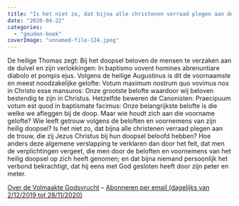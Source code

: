 ```yaml
---
title: "Is het niet zo, dat bijna alle christenen verraad plegen aan de trouw, die zij Jezus Christus bij hun doopsel beloofd hebben?"
date: "2020-04-22"
categories: 
  - "gouden-boek"
coverImage: "unnamed-file-124.jpeg"
---
```


De heilige Thomas zegt: Bij het doopsel beloven de mensen te verzaken aan de duivel en zijn verlokkingen: In baptismo vovent homines abrenuntiare diabolo et pompis ejus. Volgens de heilige Augustinus is dit de voornaamste en meest noodzakelijke gelofte: Votum maximum nostrum quo vovimus nos in Christo esse mansuros: Onze grootste belofte waardoor wij beloven bestendig te zijn in Christus. Hetzelfde beweren de Canonisten: Praecipuum votum est quod in baptismate facimus: Onze belangrijkste belofte is die welke we afleggen bij de doop. Maar wie houdt zich aan die voorname gelofte? Wie leeft getrouw volgens de beloften en voornemens van zijn heilig doopsel? Is het niet zo, dat bijna alle christenen verraad plegen aan de trouw, die zij Jezus Christus bij hun doopsel beloofd hebben? Hoe anders deze algemene verslapping te verklaren dan door het feit, dat men de verplichtingen vergeet, die men door de beloften en voornemens van het heilig doopsel op zich heeft genomen; en dat bijna niemand persoonlijk het verbond bekrachtigt, dat hij eens met God gesloten heeft door zijn peter en meter.

[Over de Volmaakte Godsvrucht](/blog/een-jaar-lang-volmaakte-godsvrucht/) – [Abonneren per email (dagelijks van 2/12/2019 tot 28/11/2020)](http://eepurl.com/9RKvX)
